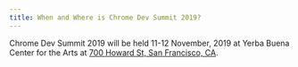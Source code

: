 ```yaml
---
title: When and Where is Chrome Dev Summit 2019?
---
```


Chrome Dev Summit 2019 will be held 11-12 November, 2019 at Yerba Buena Center for the Arts at <a href="https://goo.gl/maps/TBiTuFitnqe1wxPW7" rel="noopener noreferrer" target="_blank">700 Howard St, San Francisco, CA</a>.
